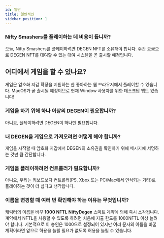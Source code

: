 ```yaml
---
id: 일반
title: 일반적인
sidebar_position: 1
---
```


### **Nifty Smashers를 플레이하는 데 비용이 듭니까?**

오늘, Nifty Smashers를 플레이하려면 DEGEN NFT를 소유해야 합니다. 주간 요금으로 DEGEN NFT를 대여할 수 있는 대여 시스템을 곧 출시할 예정입니다.

## 어디에서 게임을 할 수 있나요?

게임은 암호화 지갑 확장을 지원하는 한 좋아하는 웹 브라우저에서 플레이할 수 있습니다. MacOS가 곧 출시될 예정이므로 현재 Window 사용자를 위한 데스크탑 앱도 있습니다!

### **게임을 하기 위해 하나 이상의 DEGEN이 필요합니까?**

아니요, 플레이하려면 DEGEN이 하나만 필요합니다.

### 내 DEGEN을 게임으로 가져오려면 어떻게 해야 합니까?

게임을 시작할 때 암호화 지갑에서 DEGEN의 소유권을 확인하기 위해 메시지에 서명하는 것만 큼 간단합니다.

### **게임을 플레이하려면 컨트롤러가 필요합니까?**

아니요, 우리는 키보드보다 컨트롤러(PS, Xbox 또는 PC/Mac에서 인식되는 기타)로 플레이하는 것이 더 쉽다고 생각합니다.

### 이름을 변경할 때 여러 번 확인해야 하는 이유는 무엇입니까?

캐릭터의 이름을 바꾸 **1000 NFTL** **NiftyDegen** 스마트 계약에 의해 즉시 소각됩니다. 계약에서 NFTL을 사용할 수 있도록 하려면 처음에 지출 한도를 1000NFTL 이상 늘려야 합니다. 기본적으로 이 승인은 1000으로 설정되어 있지만 여러 문자의 이름을 바꿀 계획이라면 앞으로 허용을 늘릴 필요가 없도록 허용을 늘릴 수 있습니다.
